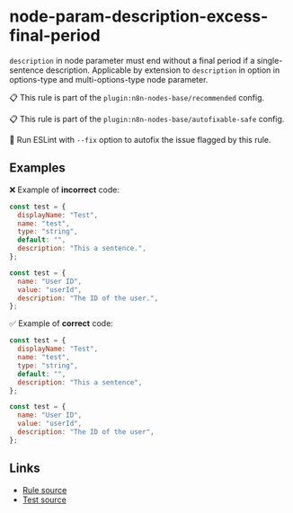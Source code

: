 [//]: # "File generated from a template. Do not edit this file directly."

# node-param-description-excess-final-period

`description` in node parameter must end without a final period if a single-sentence description. Applicable by extension to `description` in option in options-type and multi-options-type node parameter.

📋 This rule is part of the `plugin:n8n-nodes-base/recommended` config.

📋 This rule is part of the `plugin:n8n-nodes-base/autofixable-safe` config.

🔧 Run ESLint with `--fix` option to autofix the issue flagged by this rule.

## Examples

❌ Example of **incorrect** code:

```js
const test = {
  displayName: "Test",
  name: "test",
  type: "string",
  default: "",
  description: "This a sentence.",
};

const test = {
  name: "User ID",
  value: "userId",
  description: "The ID of the user.",
};
```

✅ Example of **correct** code:

```js
const test = {
  displayName: "Test",
  name: "test",
  type: "string",
  default: "",
  description: "This a sentence",
};

const test = {
  name: "User ID",
  value: "userId",
  description: "The ID of the user",
};
```

## Links

- [Rule source](../../lib/rules/node-param-description-excess-final-period.ts)
- [Test source](../../tests/node-param-description-excess-final-period.test.ts)
